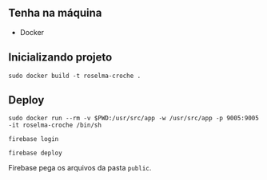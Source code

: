 ## Tenha na máquina

- Docker

## Inicializando projeto

`sudo docker build -t roselma-croche .`

## Deploy

`sudo docker run --rm -v $PWD:/usr/src/app -w /usr/src/app -p 9005:9005 -it roselma-croche /bin/sh`

`firebase login`

`firebase deploy`

Firebase pega os arquivos da pasta `public`.